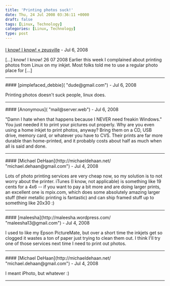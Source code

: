 ```yaml
---
title: 'Printing photos suck!'
date: Thu, 24 Jul 2008 03:36:11 +0000
draft: false
tags: [Linux, Technology]
categories: [Linux, Technology]
type: post
---
```



#### 
[I know! I know! &laquo; zeusville](http://zeusville.wordpress.com/2008/07/26/i-know-i-know/ "") - <time datetime="2008-07-26 14:40:27">Jul 6, 2008</time>

\[...\] know! I know! 26 07 2008 Earlier this week I complained about printing photos from Linux on my inkjet. Most folks told me to use a regular photo place for \[...\]
<hr />
#### 
[pimplefaced_debbie]( "dude@gmail.com") - <time datetime="2008-07-26 04:19:41">Jul 6, 2008</time>

Printing photos doesn't suck people, linux does.
<hr />
#### 
[Anonymous]( "mail@server.web") - <time datetime="2008-07-26 12:20:37">Jul 6, 2008</time>

"Damn I hate when that happens because I NEVER need freakin Windows." You just needed it to print your pictures out properly. Why are you even using a home inkjet to print photos, anyway? Bring them on a CD, USB drive, memory card, or whatever you have to CVS. Their prints are far more durable than home-printed, and it probably costs about half as much when all is said and done.
<hr />
#### 
[Michael DeHaan](http://michaeldehaan.net/ "michael.dehaan@gmail.com") - <time datetime="2008-07-24 08:38:33">Jul 4, 2008</time>

Lots of photo printing services are very cheap now, so my solution is to not worry about the printer. iTunes (I know, not applicable) is something like 19 cents for a 4x6 -- if you want to pay a bit more and are doing larger prints, an excellent one is mpix.com, which does some absolutely amazing larger stuff (their metallic printing is fantastic) and can ship framed stuff up to something like 20x30 :)
<hr />
#### 
[maleesha](http://maleesha.wordpress.com/ "maleesha13@gmail.com") - <time datetime="2008-07-24 18:25:47">Jul 4, 2008</time>

I used to like my Epson PictureMate, but over a short time the inkjets get so clogged it wastes a ton of paper just trying to clean them out. I think I'll try one of those services next time I need to print out photos.
<hr />
#### 
[Michael DeHaan](http://michaeldehaan.net/ "michael.dehaan@gmail.com") - <time datetime="2008-07-24 19:55:16">Jul 4, 2008</time>

I meant iPhoto, but whatever :)
<hr />
